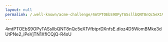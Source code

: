 ```yaml
---
layout: null
permalink: /.well-known/acme-challenge/4mtPTOEbS9OPyTASsllbQNT8nQc5eX1VfbtprDXnfsE
---
```


4mtPTOEbS9OPyTASsllbQNT8nQc5eX1VfbtprDXnfsE.dIoz4D5WomBMke3dUtPNe2_iPeVjTN1XfICQjQ-R4sU
